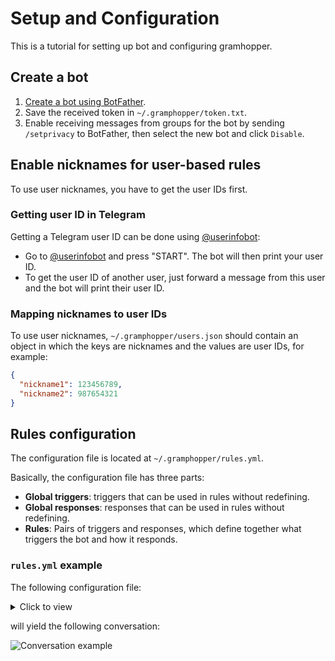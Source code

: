 # Setup and Configuration
This is a tutorial for setting up bot and configuring gramhopper.

## Create a bot
1. [Create a bot using BotFather](https://core.telegram.org/bots#6-botfather).
2. Save the received token in `~/.gramphopper/token.txt`.
3. Enable receiving messages from groups for the bot by sending `/setprivacy` to BotFather,
 then select the new bot and click `Disable`. 

## Enable nicknames for user-based rules
To use user nicknames, you have to get the user IDs first.

### Getting user ID in Telegram
Getting a Telegram user ID can be done using [@userinfobot](https://telegram.me/userinfobot):
* Go to [@userinfobot](https://telegram.me/userinfobot) and press "START". 
    The bot will then print your user ID.
* To get the user ID of another user, just forward a message from this user and the bot will print their user ID. 

### Mapping nicknames to user IDs
To use user nicknames, `~/.gramphopper/users.json` should contain an object in which the keys 
are nicknames and the values are user IDs, for example:
```json
{
  "nickname1": 123456789,
  "nickname2": 987654321
}
``` 

## Rules configuration
The configuration file is located at `~/.gramphopper/rules.yml`.

Basically, the configuration file has three parts:
* **Global triggers**: triggers that can be used in rules without redefining.
* **Global responses**: responses that can be used in rules without redefining.
* **Rules**: Pairs of triggers and responses, which define together what triggers the bot and how it responds.

### `rules.yml` example
The following configuration file:

<details>
 <summary>Click to view</summary>

```yaml
triggers:
  - name: cat
    type: text.has_exact_word
    word:
      - Meow
      - meow
  - name: duck
    type: text.has_exact_word
    word: Quack
responses:
  - name: found_dog
    type: preset.reply
    preset_response:
      - Hey, here's a dog!
rules:
  # Identifies a cat (a global "cat" trigger) and sends "Hello cat!" (an inline response).
  - trigger: cat
    response:
      type: preset.message
      preset_response: Hello cat!
  # Identifies a dog (an inline trigger) and replies "Hey, here's a dog!"
  # (a global "found_dog" response).
  - trigger:
      type: text.has_substring
      substring:
        - Woof
        - woof
        - Ruff
        - ruff
    response: found_dog
  # Identifies an animal sound (an inline trigger) and replies 
  # 'I hear "(the animal sound)"' (an inline response), with a 30% probability.
  - trigger:
      type: text.regexp
      pattern: ^(Quack|Meow|Woof|Moo)$
    response:
      type: match.message
      template: I hear "{0}"
    probability: 0.3
  # Identifies 5 occurrences in 60 seconds of a duck sound (an inline event_streak
  # trigger that uses a global "duck" trigger") and replies "Shut up duck!".
  - trigger:
      type: event_streak
      counting_event_trigger: duck
      streak_timeout_sec: 60
      event_count: 5
    response:
      type: preset.message
      preset_response: Shut up duck!
```
</details>

will yield the following conversation:

![](https://raw.githubusercontent.com/OrBin/gramhopper/master/demo.gif "Conversation example")
